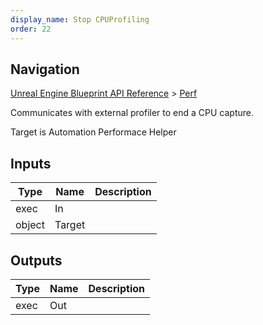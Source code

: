 ```yaml
---
display_name: Stop CPUProfiling
order: 22
---
```

## Navigation

[Unreal Engine Blueprint API Reference](https://dev.epicgames.com/documentation/en-us/unreal-engine/BlueprintAPI) > [Perf](https://dev.epicgames.com/documentation/en-us/unreal-engine/BlueprintAPI/Perf_1)

Communicates with external profiler to end a CPU capture.

Target is Automation Performace Helper

## Inputs

| Type | Name | Description |
| --- | --- | --- |
| exec | In |  |
| object | Target |  |

## Outputs

| Type | Name | Description |
| --- | --- | --- |
| exec | Out |  |
